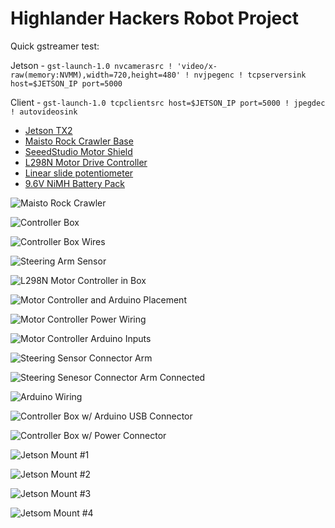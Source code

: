 # Highlander Hackers Robot Project

Quick gstreamer test: 

Jetson - `gst-launch-1.0 nvcamerasrc ! 'video/x-raw(memory:NVMM),width=720,height=480' ! nvjpegenc ! tcpserversink host=$JETSON_IP port=5000`

Client - `gst-launch-1.0 tcpclientsrc host=$JETSON_IP port=5000 ! jpegdec ! autovideosink`

- [Jetson TX2](https://developer.nvidia.com/embedded-computing)
- [Maisto Rock Crawler Base](https://www.amazon.com/gp/product/B00Y53XH9O/ref=oh_aui_detailpage_o02_s00?ie=UTF8&psc=1)
- [SeeedStudio Motor Shield](http://wiki.seeedstudio.com/Motor_Shield_V2.0/)
- [L298N Motor Drive Controller](https://www.amazon.com/gp/product/B00XAGRQTO/ref=oh_aui_detailpage_o01_s00?ie=UTF8&psc=1)
- [Linear slide potentiometer](https://www.amazon.com/gp/product/B079C9411R/ref=oh_aui_detailpage_o00_s00?ie=UTF8&psc=1)
- [9.6V NiMH Battery Pack](https://www.amazon.com/gp/product/B001BBMZFU/ref=oh_aui_detailpage_o02_s00?ie=UTF8&psc=1)

![Maisto Rock Crawler](https://github.com/dschmenk/Highlander-Hackers/blob/master/images/IMG_0008.jpg)

![Controller Box](https://github.com/dschmenk/Highlander-Hackers/blob/master/images/IMG_0010.jpg)

![Controller Box Wires](https://github.com/dschmenk/Highlander-Hackers/blob/master/images/IMG_0011.jpg)

![Steering Arm Sensor](https://github.com/dschmenk/Highlander-Hackers/blob/master/images/IMG_0012.jpg)

![L298N Motor Controller in Box](https://github.com/dschmenk/Highlander-Hackers/blob/master/images/IMG_0013.jpg)

![Motor Controller and Arduino Placement](https://github.com/dschmenk/Highlander-Hackers/blob/master/images/IMG_0014.jpg)

![Motor Controller Power Wiring](https://github.com/dschmenk/Highlander-Hackers/blob/master/images/IMG_0015.jpg)

![Motor Controller Arduino Inputs](https://github.com/dschmenk/Highlander-Hackers/blob/master/images/IMG_0016.jpg)

![Steering Sensor Connector Arm](https://github.com/dschmenk/Highlander-Hackers/blob/master/images/IMG_0017.jpg)

![Steering Senesor Connector Arm Connected](https://github.com/dschmenk/Highlander-Hackers/blob/master/images/IMG_0018.jpg)

![Arduino Wiring](https://github.com/dschmenk/Highlander-Hackers/blob/master/images/IMG_0019.jpg)

![Controller Box w/ Arduino USB Connector](https://github.com/dschmenk/Highlander-Hackers/blob/master/images/IMG_0020.jpg)

![Controller Box w/ Power Connector](https://github.com/dschmenk/Highlander-Hackers/blob/master/images/IMG_0021.jpg)

![Jetson Mount #1](https://github.com/dschmenk/Highlander-Hackers/blob/master/images/IMG_0023.jpg)

![Jetson Mount #2](https://github.com/dschmenk/Highlander-Hackers/blob/master/images/IMG_0024.jpg)

![Jetson Mount #3](https://github.com/dschmenk/Highlander-Hackers/blob/master/images/IMG_0025.jpg)

![Jetsom Mount #4](https://github.com/dschmenk/Highlander-Hackers/blob/master/images/IMG_0026.jpg)

